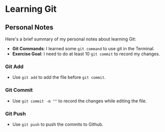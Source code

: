 # Learning Git

## Personal Notes 

Here's a brief summary of my personal notes about learning Git:
- **Git Commands**: I learned some `git command` to use git in the Terminal.
- **Exercise Goal**: I need to do at least 10 `git commit` to record my changes.

### Git Add
- Use `git add` to add the file before `git commit`.

### Git Commit
- Use `git commit -m ""` to record the changes while editing the file.

### Git Push
- Use `git push` to push the commits to Github.

